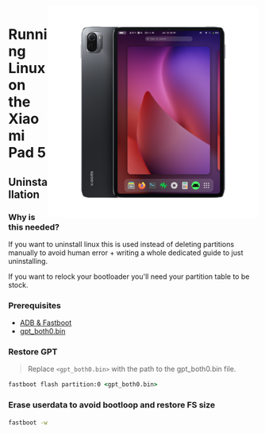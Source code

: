 <img align="right" src="../../assets/nabu.png" width="425" alt="Linux Running On A Xiaomi Pad 5">

# Running Linux on the Xiaomi Pad 5

## Uninstallation

### Why is this needed?

If you want to uninstall linux this is used instead of deleting partitions manually to avoid human error + writing a whole dedicated guide to just uninstalling.

If you want to relock your bootloader you'll need your partition table to be stock.

### Prerequisites

- [ADB & Fastboot](https://developer.android.com/studio/releases/platform-tools)
- [gpt_both0.bin](https://github.com/timoxa0/Guide-Linux-Nabu/releases/download/v0.0.1/gpt_both0.bin)

### Restore GPT
> Replace ```<gpt_both0.bin>``` with the path to the gpt_both0.bin file.

```cmd
fastboot flash partition:0 <gpt_both0.bin>
```

### Erase userdata to avoid bootloop and restore FS size
```cmd
fastboot -w
```
